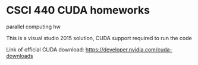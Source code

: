 # CSCI 440 CUDA homeworks
parallel computing hw

This is a visual studio 2015 solution, CUDA support required to run the code

Link of official CUDA download: https://developer.nvidia.com/cuda-downloads
